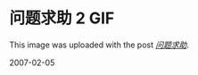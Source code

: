 # 问题求助 2 GIF

This image was uploaded with the post <a href="/node/1193"><em>问题求助</em></a>.

2007-02-05